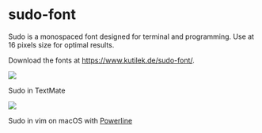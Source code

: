 sudo-font
=========

Sudo is a monospaced font designed for terminal and programming. Use at 16 pixels size for optimal results.

Download the fonts at https://www.kutilek.de/sudo-font/.

<img src="https://raw.github.com/jenskutilek/sudo-font/master/images/sudo-textmate-py.png">

Sudo in TextMate

<img src="https://raw.github.com/jenskutilek/sudo-font/master/images/sudo-light-powerline.png">

Sudo in vim on macOS with [Powerline](https://github.com/powerline/powerline)

